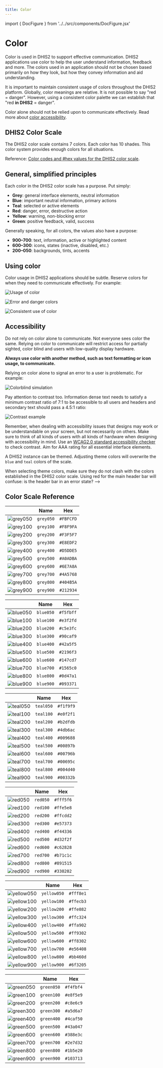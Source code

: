 ```yaml
---
title: Color
---
```


import { DocFigure } from '../../src/components/DocFigure.jsx'

# Color

Color is used in DHIS2 to support effective communication. DHIS2 applications use color to help the user understand information, feedback and more. The colors used in an application should not be chosen based primarily on how they look, but how they convey information and aid understanding.

It is important to maintain consistent usage of colors throughout the DHIS2 platform. Globally, color meanings are relative. It is not possible to say "red = danger". However, using a consistent color palette we can establish that "red **in DHIS2** = danger".

Color alone should not be relied upon to communicate effectively. Read more about [color accessibility](#accessibility).

## DHIS2 Color Scale

<DocFigure src="/images/color/color-scale.png" text="The DHIS2 color scale"/>

The DHIS2 color scale contains 7 colors. Each color has 10 shades. This color system provides enough colors for all situations.

Reference: [Color codes and #hex values for the DHIS2 color scale](#color-scale-reference).

## General, simplified principles

Each color in the DHIS2 color scale has a purpose. Put simply:

-   **Grey**: general interface elements, neutral information
-   **Blue**: important neutral information, primary actions
-   **Teal**: selected or active elements
-   **Red**: danger, error, destructive action
-   **Yellow**: warning, non-blocking error
-   **Green**: positive feedback, valid, success

Generally speaking, for all colors, the values also have a purpose:

-   **900–700**: text, information, active or highlighted content
-   **600–300**: icons, states (inactive, disabled, etc.)
-   **200–050**: backgrounds, tints, accents

## Using color

Color usage in DHIS2 applications should be subtle. Reserve colors for when they need to communicate effectively. For example:

![Usage of color](/images/color/ex-color-1.png)

![Error and danger colors](/images/color/ex-color-2.png)

![Consistent use of color](/images/color/ex-color-3.png)

## Accessibility

Do not rely on color alone to communicate. Not everyone sees color the same. Relying on color to communicate will restrict access for partially sighted, color blind and users with low-quality display hardware.

**Always use color with another method, such as text formatting or icon usage, to communicate.**

Relying on color alone to signal an error to a user is problematic. For example:

![Colorblind simulation](/images/color/ex-color-4.png)

Pay attention to contrast too. Information dense text needs to satisfy a minimum contrast ratio of 7:1 to be accessible to all users and headers and secondary text should pass a 4.5:1 ratio:

![Contrast example](/images/color/ex-color-5.png)

Remember, when dealing with accessibility issues that designs may work or be understandable on your screen, but not necessarily on others. Make sure to think of all kinds of users with all kinds of hardware when designing with accessibility in mind. Use an [WCAG2.0 standard accessibility checker](http://accessible-colors.com/) to check contrast. Aim for AAA rating for all essential interface elements.

A DHIS2 instance can be themed. Adjusting theme colors will overwrite the `blue` and `teal` colors of the scale.

When selecting theme colors, make sure they do not clash with the colors established in the DHIS2 color scale. Using red for the main header bar will confuse: is the header bar in an error state? -->

## Color Scale Reference

|                                              | Name      | Hex       |
| -------------------------------------------- | --------- | --------- |
| ![grey050](/images/color/color-grey-050.png) | `grey050` | `#FBFCFD` |
| ![grey100](/images/color/color-grey-100.png) | `grey100` | `#F8F9FA` |
| ![grey200](/images/color/color-grey-200.png) | `grey200` | `#F3F5F7` |
| ![grey300](/images/color/color-grey-300.png) | `grey300` | `#E8EDF2` |
| ![grey400](/images/color/color-grey-400.png) | `grey400` | `#D5DDE5` |
| ![grey500](/images/color/color-grey-500.png) | `grey500` | `#A0ADBA` |
| ![grey600](/images/color/color-grey-600.png) | `grey600` | `#6E7A8A` |
| ![grey700](/images/color/color-grey-700.png) | `grey700` | `#4A5768` |
| ![grey800](/images/color/color-grey-800.png) | `grey800` | `#404B5A` |
| ![grey900](/images/color/color-grey-900.png) | `grey900` | `#212934` |

|                                              | Name      | Hex       |
| -------------------------------------------- | --------- | --------- |
| ![blue050](/images/color/color-blue-050.png) | `blue050` | `#f5fbff` |
| ![blue100](/images/color/color-blue-100.png) | `blue100` | `#e3f2fd` |
| ![blue200](/images/color/color-blue-200.png) | `blue200` | `#c5e3fc` |
| ![blue300](/images/color/color-blue-300.png) | `blue300` | `#90caf9` |
| ![blue400](/images/color/color-blue-400.png) | `blue400` | `#42a5f5` |
| ![blue500](/images/color/color-blue-500.png) | `blue500` | `#2196f3` |
| ![blue600](/images/color/color-blue-600.png) | `blue600` | `#147cd7` |
| ![blue700](/images/color/color-blue-700.png) | `blue700` | `#1565c0` |
| ![blue800](/images/color/color-blue-800.png) | `blue800` | `#0d47a1` |
| ![blue900](/images/color/color-blue-900.png) | `blue900` | `#093371` |

|                                              | Name      | Hex       |
| -------------------------------------------- | --------- | --------- |
| ![teal050](/images/color/color-teal-050.png) | `teal050` | `#f1f9f9` |
| ![teal100](/images/color/color-teal-100.png) | `teal100` | `#e0f2f1` |
| ![teal200](/images/color/color-teal-200.png) | `teal200` | `#b2dfdb` |
| ![teal300](/images/color/color-teal-300.png) | `teal300` | `#4db6ac` |
| ![teal400](/images/color/color-teal-400.png) | `teal400` | `#009688` |
| ![teal500](/images/color/color-teal-500.png) | `teal500` | `#00897b` |
| ![teal600](/images/color/color-teal-600.png) | `teal600` | `#00796b` |
| ![teal700](/images/color/color-teal-700.png) | `teal700` | `#00695c` |
| ![teal800](/images/color/color-teal-800.png) | `teal800` | `#004d40` |
| ![teal900](/images/color/color-teal-900.png) | `teal900` | `#00332b` |

|                                            | Name     | Hex       |
| ------------------------------------------ | -------- | --------- |
| ![red050](/images/color/color-red-050.png) | `red050` | `#fff5f6` |
| ![red100](/images/color/color-red-100.png) | `red100` | `#ffe5e8` |
| ![red200](/images/color/color-red-200.png) | `red200` | `#ffcdd2` |
| ![red300](/images/color/color-red-300.png) | `red300` | `#e57373` |
| ![red400](/images/color/color-red-400.png) | `red400` | `#f44336` |
| ![red500](/images/color/color-red-500.png) | `red500` | `#d32f2f` |
| ![red600](/images/color/color-red-600.png) | `red600` | `#c62828` |
| ![red700](/images/color/color-red-700.png) | `red700` | `#b71c1c` |
| ![red800](/images/color/color-red-800.png) | `red800` | `#891515` |
| ![red900](/images/color/color-red-900.png) | `red900` | `#330202` |

|                                                  | Name        | Hex       |
| ------------------------------------------------ | ----------- | --------- |
| ![yellow050](/images/color/color-yellow-050.png) | `yellow050` | `#fff8e1` |
| ![yellow100](/images/color/color-yellow-100.png) | `yellow100` | `#ffecb3` |
| ![yellow200](/images/color/color-yellow-200.png) | `yellow200` | `#ffe082` |
| ![yellow300](/images/color/color-yellow-300.png) | `yellow300` | `#ffc324` |
| ![yellow400](/images/color/color-yellow-400.png) | `yellow400` | `#ffa902` |
| ![yellow500](/images/color/color-yellow-500.png) | `yellow500` | `#ff9302` |
| ![yellow600](/images/color/color-yellow-600.png) | `yellow600` | `#ff8302` |
| ![yellow700](/images/color/color-yellow-700.png) | `yellow700` | `#e56408` |
| ![yellow800](/images/color/color-yellow-800.png) | `yellow800` | `#bb460d` |
| ![yellow900](/images/color/color-yellow-900.png) | `yellow900` | `#6f3205` |

|                                                | Name       | Hex       |
| ---------------------------------------------- | ---------- | --------- |
| ![green050](/images/color/color-green-050.png) | `green050` | `#f4fbf4` |
| ![green100](/images/color/color-green-100.png) | `green100` | `#e8f5e9` |
| ![green200](/images/color/color-green-200.png) | `green200` | `#c8e6c9` |
| ![green300](/images/color/color-green-300.png) | `green300` | `#a5d6a7` |
| ![green400](/images/color/color-green-400.png) | `green400` | `#4caf50` |
| ![green500](/images/color/color-green-500.png) | `green500` | `#43a047` |
| ![green600](/images/color/color-green-600.png) | `green600` | `#388e3c` |
| ![green700](/images/color/color-green-700.png) | `green700` | `#2e7d32` |
| ![green800](/images/color/color-green-800.png) | `green800` | `#1b5e20` |
| ![green900](/images/color/color-green-900.png) | `green900` | `#103713` |
